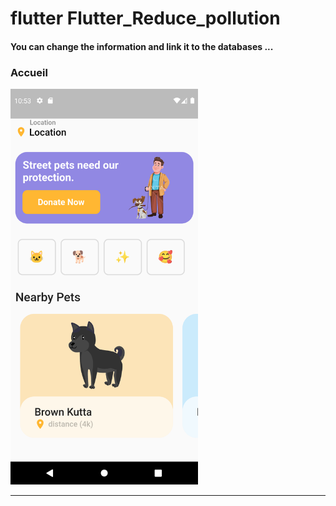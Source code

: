 <h1> flutter Flutter_Reduce_pollution </h1>



<h4> You can change the information and link it to the databases ...</h4>


<h3>Accueil</h3> 


<img src="https://github.com/abenkoula71/flutter-app-animal/blob/main/Screenshot_1643021585.png" width="300" /> 



<hr>
 
